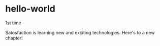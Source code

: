 # hello-world
1st time 

Satosfaction is learning new and exciting technologies.
Here's to a new chapter!
